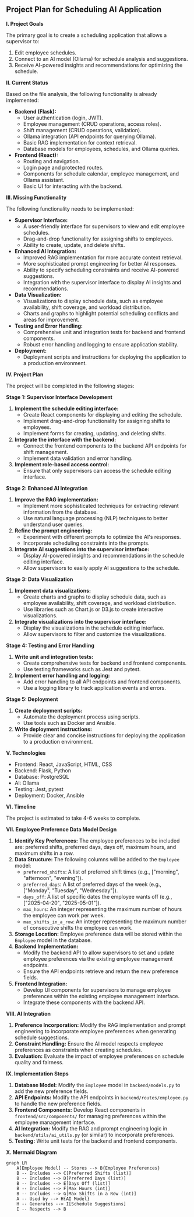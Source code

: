 ## Project Plan for Scheduling AI Application

**I. Project Goals**

The primary goal is to create a scheduling application that allows a supervisor to:

1.  Edit employee schedules.
2.  Connect to an AI model (Ollama) for schedule analysis and suggestions.
3.  Receive AI-powered insights and recommendations for optimizing the schedule.

**II. Current Status**

Based on the file analysis, the following functionality is already implemented:

*   **Backend (Flask):**
    *   User authentication (login, JWT).
    *   Employee management (CRUD operations, access roles).
    *   Shift management (CRUD operations, validation).
    *   Ollama integration (API endpoints for querying Ollama).
    *   Basic RAG implementation for context retrieval.
    *   Database models for employees, schedules, and Ollama queries.
*   **Frontend (React):**
    *   Routing and navigation.
    *   Login page and protected routes.
    *   Components for schedule calendar, employee management, and Ollama assistant.
    *   Basic UI for interacting with the backend.

**III. Missing Functionality**

The following functionality needs to be implemented:

*   **Supervisor Interface:**
    *   A user-friendly interface for supervisors to view and edit employee schedules.
    *   Drag-and-drop functionality for assigning shifts to employees.
    *   Ability to create, update, and delete shifts.
*   **Enhanced AI Integration:**
    *   Improved RAG implementation for more accurate context retrieval.
    *   More sophisticated prompt engineering for better AI responses.
    *   Ability to specify scheduling constraints and receive AI-powered suggestions.
    *   Integration with the supervisor interface to display AI insights and recommendations.
*   **Data Visualization:**
    *   Visualizations to display schedule data, such as employee availability, shift coverage, and workload distribution.
    *   Charts and graphs to highlight potential scheduling conflicts and areas for improvement.
*   **Testing and Error Handling:**
    *   Comprehensive unit and integration tests for backend and frontend components.
    *   Robust error handling and logging to ensure application stability.
*   **Deployment:**
    *   Deployment scripts and instructions for deploying the application to a production environment.

**IV. Project Plan**

The project will be completed in the following stages:

**Stage 1: Supervisor Interface Development**

1.  **Implement the schedule editing interface:**
    *   Create React components for displaying and editing the schedule.
    *   Implement drag-and-drop functionality for assigning shifts to employees.
    *   Implement forms for creating, updating, and deleting shifts.
2.  **Integrate the interface with the backend:**
    *   Connect the frontend components to the backend API endpoints for shift management.
    *   Implement data validation and error handling.
3.  **Implement role-based access control:**
    *   Ensure that only supervisors can access the schedule editing interface.

**Stage 2: Enhanced AI Integration**

1.  **Improve the RAG implementation:**
    *   Implement more sophisticated techniques for extracting relevant information from the database.
    *   Use natural language processing (NLP) techniques to better understand user queries.
2.  **Refine the prompt engineering:**
    *   Experiment with different prompts to optimize the AI's responses.
    *   Incorporate scheduling constraints into the prompts.
3.  **Integrate AI suggestions into the supervisor interface:**
    *   Display AI-powered insights and recommendations in the schedule editing interface.
    *   Allow supervisors to easily apply AI suggestions to the schedule.

**Stage 3: Data Visualization**

1.  **Implement data visualizations:**
    *   Create charts and graphs to display schedule data, such as employee availability, shift coverage, and workload distribution.
    *   Use libraries such as Chart.js or D3.js to create interactive visualizations.
2.  **Integrate visualizations into the supervisor interface:**
    *   Display the visualizations in the schedule editing interface.
    *   Allow supervisors to filter and customize the visualizations.

**Stage 4: Testing and Error Handling**

1.  **Write unit and integration tests:**
    *   Create comprehensive tests for backend and frontend components.
    *   Use testing frameworks such as Jest and pytest.
2.  **Implement error handling and logging:**
    *   Add error handling to all API endpoints and frontend components.
    *   Use a logging library to track application events and errors.

**Stage 5: Deployment**

1.  **Create deployment scripts:**
    *   Automate the deployment process using scripts.
    *   Use tools such as Docker and Ansible.
2.  **Write deployment instructions:**
    *   Provide clear and concise instructions for deploying the application to a production environment.

**V. Technologies**

*   Frontend: React, JavaScript, HTML, CSS
*   Backend: Flask, Python
*   Database: PostgreSQL
*   AI: Ollama
*   Testing: Jest, pytest
*   Deployment: Docker, Ansible

**VI. Timeline**

The project is estimated to take 4-6 weeks to complete.

**VII. Employee Preference Data Model Design**

1.  **Identify Key Preferences:** The employee preferences to be included are: preferred shifts, preferred days, days off, maximum hours, and maximum shifts in a row.
2.  **Data Structure:** The following columns will be added to the `Employee` model:
    *   `preferred_shifts`: A list of preferred shift times (e.g., ["morning", "afternoon", "evening"]).
    *   `preferred_days`: A list of preferred days of the week (e.g., ["Monday", "Tuesday", "Wednesday"]).
    *   `days_off`: A list of specific dates the employee wants off (e.g., ["2025-04-20", "2025-05-01"]).
    *   `max_hours`: An integer representing the maximum number of hours the employee can work per week.
    *   `max_shifts_in_a_row`: An integer representing the maximum number of consecutive shifts the employee can work.
3.  **Storage Location:** Employee preference data will be stored within the `Employee` model in the database.
4.  **Backend Implementation:**
    *   Modify the backend API to allow supervisors to set and update employee preferences via the existing employee management endpoints.
    *   Ensure the API endpoints retrieve and return the new preference fields.
5.  **Frontend Integration:**
    *   Develop UI components for supervisors to manage employee preferences within the existing employee management interface.
    *   Integrate these components with the backend API.

**VIII. AI Integration**

1.  **Preference Incorporation:** Modify the RAG implementation and prompt engineering to incorporate employee preferences when generating schedule suggestions.
2.  **Constraint Handling:** Ensure the AI model respects employee preferences as constraints when creating schedules.
3.  **Evaluation:** Evaluate the impact of employee preferences on schedule quality and fairness.

**IX. Implementation Steps**

1.  **Database Model:** Modify the `Employee` model in `backend/models.py` to add the new preference fields.
2.  **API Endpoints:** Modify the API endpoints in `backend/routes/employee.py` to handle the new preference fields.
3.  **Frontend Components:** Develop React components in `frontend/src/components/` for managing preferences within the employee management interface.
4.  **AI Integration:** Modify the RAG and prompt engineering logic in `backend/utils/ai_utils.py` (or similar) to incorporate preferences.
5.  **Testing:** Write unit tests for the backend and frontend components.

**X. Mermaid Diagram**

```mermaid
graph LR
    A[Employee Model] -- Stores --> B{Employee Preferences}
    B -- Includes --> C[Preferred Shifts (list)]
    B -- Includes --> D[Preferred Days (list)]
    B -- Includes --> E[Days Off (list)]
    B -- Includes --> F[Max Hours (int)]
    B -- Includes --> G[Max Shifts in a Row (int)]
    A -- Used by --> H{AI Model}
    H -- Generates --> I[Schedule Suggestions]
    I -- Respects --> B
